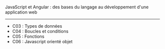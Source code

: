 JavaScript et Angular : des bases du langage au développement d'une application web  

---

  
* C03 : Types de données  
* C04 : Boucles et conditions  
* C05 : Fonctions  
* C06 : Javascript orienté objet  